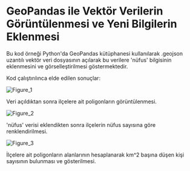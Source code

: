 # GeoPandas ile Vektör Verilerin Görüntülenmesi ve Yeni Bilgilerin Eklenmesi

Bu kod örneği Python'da GeoPandas kütüphanesi kullanılarak .geojson uzantılı vektör veri dosyasının açılarak bu verilere 'nüfus' bilgisinin eklenmesini ve görselleştirilmesi göstermektedir.

Kod çalıştırılınca elde edilen sonuçlar:

![Figure_1](https://github.com/gurolkb/Python-GeoPandas-ile-Veri-Acma-Guncelleme-ve-Goruntuleme/assets/129385033/18375aed-a80a-475e-919a-7fd11461b8db)

Veri açıldıktan sonra ilçelere ait poligonların görüntülenmesi.

![Figure_2](https://github.com/gurolkb/Python-GeoPandas-ile-Veri-Acma-Guncelleme-ve-Goruntuleme/assets/129385033/42223f84-748c-4f56-bf0e-1313f9d569a0)

'nüfus' verisi eklendikten sonra ilçelerin nüfus sayısına göre renklendirilmesi.

![Figure_3](https://github.com/gurolkb/Python-GeoPandas-ile-Veri-Acma-Guncelleme-ve-Goruntuleme/assets/129385033/730e876a-f176-4cd1-b485-73ce9f0af995)

İlçelere ait poligonların alanlarının hesaplanarak km^2 başına düşen kişi sayısının bulunması ve gösterilmesi.
